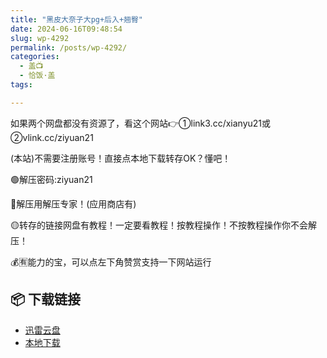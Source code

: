 ```yaml
---
title: "黑皮大奈子大pg+后入+翘臀"
date: 2024-06-16T09:48:54
slug: wp-4292
permalink: /posts/wp-4292/
categories:
  - 盖📺
  - 恰饭·盖
tags:

---
```


如果两个网盘都没有资源了，看这个网站👉①link3.cc/xianyu21或②vlink.cc/ziyuan21

(本站)不需要注册账号！直接点本地下载转存OK？懂吧！

🟢解压密码:ziyuan21

🔵解压用解压专家！(应用商店有)

🟡转存的链接网盘有教程！一定要看教程！按教程操作！不按教程操作你不会解压！

💰🈶能力的宝，可以点左下角赞赏支持一下网站运行

## 📦 下载链接
- [迅雷云盘](https://blziyuan21.com/pay-download/4292?key=48935a14d4&down_id=0)
- [本地下载](https://blziyuan21.com/pay-download/4292?key=48935a14d4&down_id=1)

